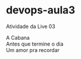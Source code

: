 # devops-aula3
Atividade da Live 03<br>


A Cabana<br>
Antes que termine o dia<br>
Um amor pra recordar<br>
